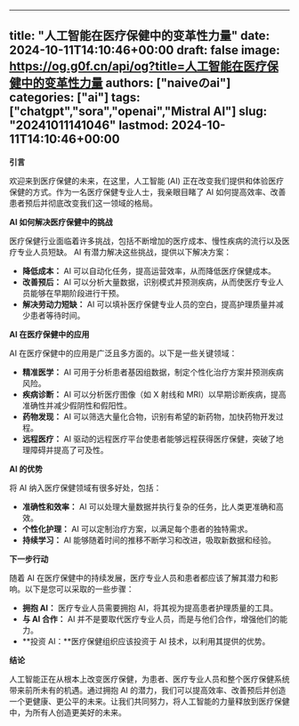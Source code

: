 
---
title: "人工智能在医疗保健中的变革性力量"
date: 2024-10-11T14:10:46+00:00
draft: false
image: https://og.g0f.cn/api/og?title=人工智能在医疗保健中的变革性力量
authors: ["naiveのai"]
categories: ["ai"]
tags: ["chatgpt","sora","openai","Mistral AI"]
slug: "20241011141046"
lastmod: 2024-10-11T14:10:46+00:00
---
**引言**

欢迎来到医疗保健的未来，在这里，人工智能 (AI) 正在改变我们提供和体验医疗保健的方式。作为一名医疗保健专业人士，我亲眼目睹了 AI 如何提高效率、改善患者预后并彻底改变我们这一领域的格局。

**AI 如何解决医疗保健中的挑战**

医疗保健行业面临着许多挑战，包括不断增加的医疗成本、慢性疾病的流行以及医疗专业人员短缺。 AI 有潜力解决这些挑战，提供以下解决方案：

* **降低成本：** AI 可以自动化任务，提高运营效率，从而降低医疗保健成本。
* **改善预后：** AI 可以分析大量数据，识别模式并预测疾病，从而使医疗专业人员能够在早期阶段进行干预。
* **解决劳动力短缺：** AI 可以填补医疗保健专业人员的空白，提高护理质量并减少患者等待时间。

**AI 在医疗保健中的应用**

AI 在医疗保健中的应用是广泛且多方面的。以下是一些关键领域：

* **精准医学：** AI 可用于分析患者基因组数据，制定个性化治疗方案并预测疾病风险。
* **疾病诊断：** AI 可以分析医疗图像（如 X 射线和 MRI）以早期诊断疾病，提高准确性并减少假阴性和假阳性。
* **药物发现：** AI 可以筛选大量化合物，识别有希望的新药物，加快药物开发过程。
* **远程医疗：** AI 驱动的远程医疗平台使患者能够远程获得医疗保健，突破了地理障碍并提高了可及性。

**AI 的优势**

将 AI 纳入医疗保健领域有很多好处，包括：

* **准确性和效率：** AI 可以处理大量数据并执行复杂的任务，比人类更准确和高效。
* **个性化护理：** AI 可以定制治疗方案，以满足每个患者的独特需求。
* **持续学习：** AI 能够随着时间的推移不断学习和改进，吸取新数据和经验。

**下一步行动**

随着 AI 在医疗保健中的持续发展，医疗专业人员和患者都应该了解其潜力和影响。以下是您可以采取的一些步骤：

* **拥抱 AI：** 医疗专业人员需要拥抱 AI，将其视为提高患者护理质量的工具。
* **与 AI 合作：** AI 并不是要取代医疗专业人员，而是与他们合作，增强他们的能力。
* **投资 AI：**医疗保健组织应该投资于 AI 技术，以利用其提供的优势。

**结论**

人工智能正在从根本上改变医疗保健，为患者、医疗专业人员和整个医疗保健系统带来前所未有的机遇。通过拥抱 AI 的潜力，我们可以提高效率、改善预后并创造一个更健康、更公平的未来。让我们共同努力，将人工智能的力量释放到医疗保健中，为所有人创造更美好的未来。